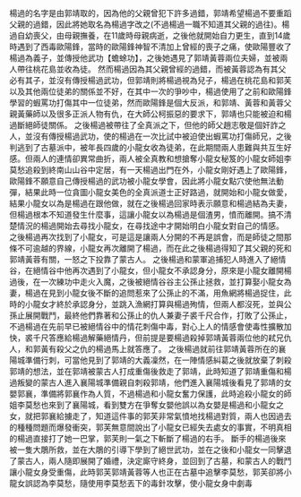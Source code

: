 楊過的名字是由郭靖取的，因為他的父親曾犯下許多過錯，郭靖希望楊過不要重蹈父親的過錯，因此將她取名為楊過字改之(不過楊過一職不知道其父親的過往)。楊過自幼喪父，由母親撫養，在11歲時母親病逝，之後他就開始自力更生，直到14歲時遇到了西毒歐陽鋒，當時的歐陽鋒神智不清加上曾經的喪子之痛，使歐陽豐收了楊過為義子，並傳授他武功【蟾蜍功】，之後她遇見了郭靖黃蓉兩位夫婦，並被兩人帶往桃花島並收為徒。
然而楊過因為其父親曾經的過錯，而被黃蓉認為有其父必有其子，並沒有傳授楊過武功，但郭靖則將楊過視為兒子，楊過在桃花島和郭芙以及其他兩位徒弟的關係並不好，在其中一次的爭吵中，楊過使用了之前和歐陽鋒學習的蝦罵功打傷其中一位徒弟，然而歐陽鋒是個大反派，和郭靖、黃蓉和黃蓉父親黃藥師以及很多正派人物有仇，在大師公柯振惡的要求下，郭靖也只能被迫和楊過斷絕師徒關係。
之後楊過被帶往了全真派之下，但他的師父趙志敬是個奸詐之人，並沒有傳授楊過武功，使的楊過在一次比試中被迫使出蝦罵功打傷師兄，之後判逃到了古墓派中，被年長四歲的小龍女收為徒弟，在此期間兩人患難與共互生好感。但兩人的連情卻異常曲折，兩人被全真教和想搶奪小龍女秘笈的小龍女師姐李莫愁追殺到終南山山谷中定居，有一天楊過出門在外，小龍女剛好遇上了歐陽鋒，歐陽鋒不願意自己傳授楊過的武功被小龍女學會，因此將小龍女點穴使他無法動彈，結果此時一位貪圖小龍女美色的全真派道士正好路過，就開始和小龍女做愛，結果小龍女以為是楊過在跟他做，就在之後楊過回家時表示願意和楊過結為夫妻，但楊過根本不知道發生什麼事，這讓小龍女以為楊過是個渣男，憤而離開。搞不清楚情況的楊過開始去尋找小龍女，在尋找途中才開始明白小龍女對自己的情感。
之後楊過再次找到了小龍女，可是這是讓兩人分開的不再是誤會，而是師徒之間那條不可逾越的界線，小龍女再次離開了楊過，而在此之後楊過得知了其父親的死和郭靖黃蓉有關，一怒之下投靠了蒙古人。
之後楊過和蒙軍追捕犯人時進入了絕情谷，在絕情谷中他再次遇到了小龍女，但小龍女不承認身分，原來是小龍女離開楊過後，在一次練功中走火入魔，之後被絕情谷谷主公孫止拯救，並打算娶小龍女為妻，楊過在見到小龍女後不斷的追問惹來了公孫止的不滿，用魚網將楊過捉住，此時的小龍女才終於承認身分，並跳入漁網打算與楊過殉情，但兩人都沒死，並與公孫止展開戰鬥，最終他們靠著和公孫止的仇人兼妻子裘千尺合作，打敗了公孫止，不過楊過在先前早已被絕情谷中的情花刺傷中毒，對心上人的情感會使毒性擴散加快，裘千尺答應給楊過解藥絕情丹，但前提是要楊過殺掉郭靖黃蓉兩位他的弒兄仇人，和郭黃有殺父之仇的楊過馬上就答應了。
之後楊過就前往郭靖黃蓉所在的襄陽城準備行刺，可當他見到了郭靖的大義凜然，在一陣情感糾葛之後就放棄了刺殺郭靖的想法，並在郭靖被蒙古人打成重傷後救走了郭靖，此時知道了郭靖重傷和楊過叛變的蒙古人進入襄陽城準備親自刺殺郭靖，他們進入襄陽城後看見了郭靖的女嬰郭襄，準備將郭襄作為人質，不過楊過和小龍女奮力保護，此時追殺小龍女的師姐李莫愁也來到了襄陽城，看到雙方在爭奪女嬰他誤以為女嬰是楊過和小龍女之女，就把郭襄給擄走了，知道這件事的郭芙非常氣憤地找楊過對質，兩人也因過去的種種問題而爆發衝突，郭芙無意間說出了小龍女已經失去處女的事實，不明真相的楊過直接打了她一巴掌，郭芙則一氣之下斬斷了楊過的右手。
斷手的楊過後來被一隻大鵰所救，並在大鵰的引導下學到了絕世武功，並在之後和小龍女一同擊退了蒙古人，兩人隨即展開了婚禮，決定廝守終身，並回到了古墓，和蒙古人的戰鬥讓小龍女身受重傷，此時郭芙郭靖黃蓉等人也正在古墓中追擊李莫愁，郭芙卻將小龍女誤認為李莫愁，隨使用李莫愁丟下的毒針攻擊，使小龍女身中劇毒

